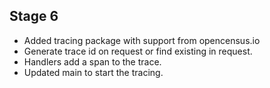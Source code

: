 ## Stage 6
* Added tracing package with support from opencensus.io
* Generate trace id on request or find existing in request.
* Handlers add a span to the trace.
* Updated main to start the tracing.